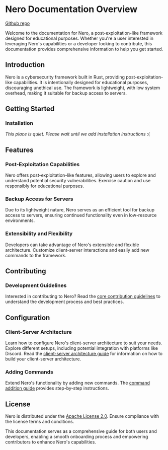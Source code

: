 # Nero Documentation Overview

[Github repo](https://github.com/dragsbruh/nero)

Welcome to the documentation for Nero, a post-exploitation-like framework designed for educational purposes. Whether you're a user interested in leveraging Nero's capabilities or a developer looking to contribute, this documentation provides comprehensive information to help you get started.

## Introduction

Nero is a cybersecurity framework built in Rust, providing post-exploitation-like capabilities. It is intentionally designed for educational purposes, discouraging unethical use. The framework is lightweight, with low system overhead, making it suitable for backup access to servers.

## Getting Started

### Installation

*This place is quiet. Please wait until we add installation instructions*
:\(

## Features

### Post-Exploitation Capabilities

Nero offers post-exploitation-like features, allowing users to explore and understand potential security vulnerabilities. Exercise caution and use responsibly for educational purposes.

### Backup Access for Servers

Due to its lightweight nature, Nero serves as an efficient tool for backup access to servers, ensuring continued functionality even in low-resource environments.

### Extensibility and Flexibility

Developers can take advantage of Nero's extensible and flexible architecture. Customize client-server interactions and easily add new commands to the framework.

## Contributing

### Development Guidelines

Interested in contributing to Nero? Read the [core contribution guidelines](contribution.md) to understand the development process and best practices.

## Configuration

### Client-Server Architecture

Learn how to configure Nero's client-server architecture to suit your needs. Explore different setups, including potential integration with platforms like Discord. Read the [client-server architecture guide](customizing.md) for information on how to build your client-server architecture.

### Adding Commands

Extend Nero's functionality by adding new commands. The [command addition guide](commands.md) provides step-by-step instructions.

## License

Nero is distributed under the [Apache License 2.0](https://www.apache.org/licenses/LICENSE-2.0). Ensure compliance with the license terms and conditions.

This documentation serves as a comprehensive guide for both users and developers, enabling a smooth onboarding process and empowering contributors to enhance Nero's capabilities.
